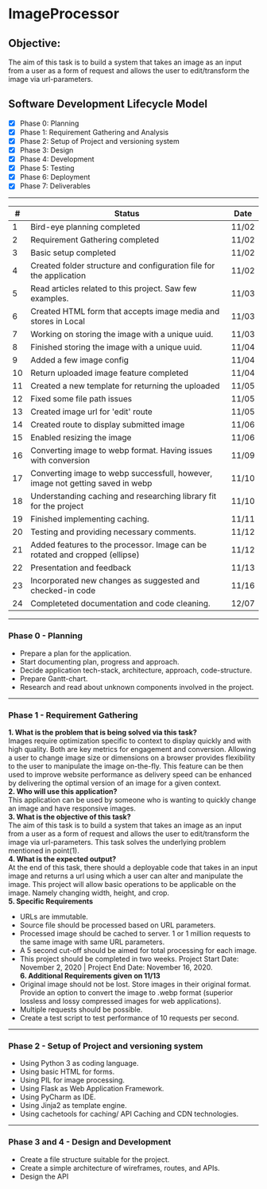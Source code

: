 # ImageProcessor

## Objective:
The aim of this task is to build a system that takes an image as an input from a user as a form of request and allows the user to edit/transform the image via url-parameters.

## Software Development Lifecycle Model
- [x] Phase 0: Planning
- [x] Phase 1: Requirement Gathering and Analysis
- [x] Phase 2: Setup of Project and versioning system
- [x] Phase 3: Design
- [x] Phase 4: Development
- [x] Phase 5: Testing
- [x] Phase 6: Deployment
- [x] Phase 7: Deliverables

- - - -
| # |        Status                                                                 | Date 
|---|-------------------------------------------------------------------------------|------
| 1 |Bird-eye planning completed                                                    | 11/02
| 2 |Requirement Gathering completed                                                | 11/02
| 3 |Basic setup completed                                                          | 11/02
| 4 |Created folder structure and configuration file for the application            | 11/02
| 5 |Read articles related to this project. Saw few examples.                       | 11/03
| 6 |Created HTML form that accepts image media and stores in Local                 | 11/03
| 7 |Working on storing the image with a unique uuid.                               | 11/03
| 8 |Finished storing the image with a unique uuid.                                 | 11/04
| 9 |Added a few image config						                                | 11/04
|10 |Return uploaded image feature completed		                                | 11/04
|11 |Created a new template for returning the uploaded                              | 11/05
|12 |Fixed some file path issues                                                    | 11/05
|13 |Created image url for 'edit' route                                             | 11/05
|14 |Created route to display submitted image                                       | 11/06
|15 |Enabled resizing the image                                                     | 11/06
|16 |Converting image to webp format. Having issues with conversion                 | 11/09
|17 |Converting image to webp successfull, however, image not getting saved in webp | 11/10
|18 |Understanding caching and researching library fit for the project				| 11/10
|19 |Finished implementing caching.													| 11/11
|20 |Testing and providing necessary comments.										| 11/12
|21 |Added features to the processor. Image can be rotated and cropped (ellipse)	| 11/12
|22 |Presentation and feedback														| 11/13
|23 |Incorporated new changes as suggested and checked-in code						| 11/16
|24 |Completeted documentation and code cleaning.									| 12/07

- - - -
### Phase 0 - Planning
*	Prepare a plan for the application.
*	Start documenting plan, progress and approach.
*	Decide application tech-stack, architecture, approach, code-structure.
*	Prepare Gantt-chart.
*	Research and read about unknown components involved in the project.

- - - -
### Phase 1 - Requirement Gathering
**1. What is the problem that is being solved via this task?**<br>
Images require optimization specific to context to display quickly and with high quality. Both are key metrics for engagement and conversion.
Allowing a user to change image size or dimensions on a browser provides flexibility to the user to manipulate the image on-the-fly. This feature can be then used to improve website performance as delivery speed can be enhanced by delivering the optimal version of an image for a given context.<br>
**2. Who will use this application?**<br>
This application can be used by someone who is wanting to quickly change an image and have responsive images.<br>
**3. What is the objective of this task?**<br>
The aim of this task is to build a system that takes an image as an input from a user as a form of request and allows the user to edit/transform the image via url-parameters. This task solves the underlying problem mentioned in point(1).<br>
**4. What is the expected output?**<br>
At the end of this task, there should a deployable code that takes in an input image and returns a url using which a user can alter and manipulate the image. This project will allow basic operations to be applicable on the image. Namely changing width, height, and crop.<br>
**5. Specific Requirements**<br>
  - URLs are immutable.<br>
  - Source file should be processed based on URL parameters.<br>
  - Processed image should be cached to server. 1 or 1 million requests to the same image with same URL parameters.<br>
  - A 5 second cut-off should be aimed for total processing for each image.<br>
  - This project should be completed in two weeks. Project Start Date: November 2, 2020 | Project End Date: November 16, 2020.<br>
**6. Additional Requirements given on 11/13**<br>
  - Original image should not be lost. Store images in their original format. Provide an option to convert the image to .webp format (superior lossless and lossy compressed images for web applications).<br>
  - Multiple requests should be possible.<br>
  - Create a test script to test performance of 10 requests per second.
  
 - - - -
 ### Phase 2 - Setup of Project and versioning system
 - Using Python 3 as coding language.
 - Using basic HTML for forms.
 - Using PIL for image processing.
 - Using Flask as Web Application Framework.
 - Using PyCharm as IDE.
 - Using Jinja2 as template engine.
 - Using cachetools for caching/ API Caching and CDN technologies.
 
 - - - -
 ### Phase 3 and 4 - Design and Development
- Create a file structure suitable for the project.
- Create a simple architecture of wireframes, routes, and APIs.
- Design the API
